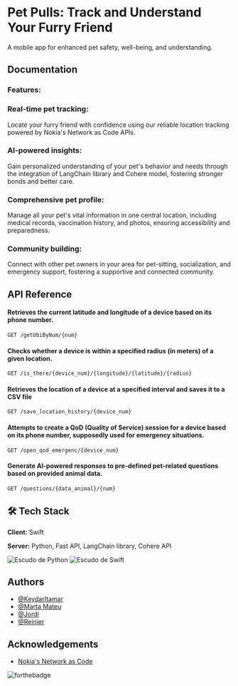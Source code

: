 
# Pet Pulls: Track and Understand Your Furry Friend 

A mobile app for enhanced pet safety, well-being, and understanding.


## Documentation

### Features:

### Real-time pet tracking:  
Locate your furry friend with confidence using our reliable location tracking powered by Nokia's Network as Code APIs.
### AI-powered insights: 
Gain personalized understanding of your pet's behavior and needs through the integration of LangChain library and Cohere model, fostering stronger bonds and better care.
### Comprehensive pet profile: 
Manage all your pet's vital information in one central location, including medical records, vaccination history, and photos, ensuring accessibility and preparedness.
### Community building: 
Connect with other pet owners in your area for pet-sitting, socialization, and emergency support, fostering a supportive and connected community.
## API Reference

#### Retrieves the current latitude and longitude of a device based on its phone number.

```http
GET /getUbiByNum/{num}
```


#### Checks whether a device is within a specified radius (in meters) of a given location.

```http
GET /is_there/{device_num}/{longitude}/{latitude}/{radius}
```


#### Retrieves the location of a device at a specified interval and saves it to a CSV file

```http
GET /save_location_history/{device_num}
```



#### Attempts to create a QoD (Quality of Service) session for a device based on its phone number, supposedly used for emergency situations.

```http
GET /open_qod_emergenc/{device_num}
```



#### Generate AI-powered responses to pre-defined pet-related questions based on provided animal data.

```http
GET /questions/{data_animal}/{num}
```



## 🛠 Tech Stack

**Client:** Swift

**Server:** Python, Fast API, LangChain library, Cohere API


![Escudo de Python](https://img.shields.io/badge/Python-3776AB?style=for-the-badge&logo=python&logoColor=white)
![Escudo de Swift](https://img.shields.io/badge/Swift-FA7343?style=for-the-badge&logo=swift&logoColor=white)



## Authors

- [@KeydarItamar](https://github.com/KeydarItamar)
- [@Marta Mateu](https://github.com/martamateu)
- [@Jordi]()
- [@Reinier]()

## Acknowledgements

 - [Nokia's Network as Code](https://developer.networkascode.nokia.io/docs)






![forthebadge](https://forthebadge.com/images/badges/built-with-love.svg)

